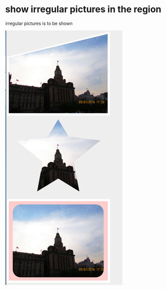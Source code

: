 # show irregular pictures in the region
<p>irregular pictures is to be shown</p>
<img src="images/result.png">